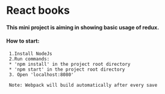 # React books

#### This mini project is aiming in showing basic usage of redux. 

#### How to start: 
     1.Install NodeJs
     2.Run commands:
     * 'npm install' in the project root directory
     * 'npm start' in the project root directory
     3. Open 'localhost:8080'
     
     Note: Webpack will build automatically after every save
